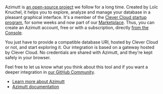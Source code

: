 
Azimutt is [an open-source project](https://github.com/azimuttapp/azimutt) we follow for a long time. Created by Loïc Knuchel, it helps you to explore, analyze and manage your database in a pleasant graphical interface. It's a member of the [Clever Cloud startup program](https://www.clever-cloud.com/up-program/), for some weeks and now part of our [Marketplace](/developers/doc/marketplace/). Thus, you can create an Azimutt account, free or with a subscription, directly [from the Console](https://console.clever-cloud.com).

You just have to provide a compatible database URI, hosted by Clever Cloud or not, and start exploring it. Our integration is based on a gateway hosted by Clever Cloud. No credentials are shared with Azimutt, and they're kept safely in your browser.

Feel free to let us know what you think about this tool and if you want a deeper integration in [our GitHub Community](https://github.com/CleverCloud/Community/discussions/categories/dbaas).

- [Learn more about Azimutt](https://azimutt.app/)
- [Azimutt documentation](https://azimutt.app/docs/)


